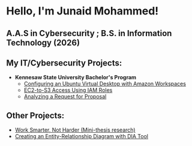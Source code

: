 <h1>Hello, I'm Junaid Mohammed! <br/> 
  <h2>A.A.S in Cybersecurity ; B.S. in Information Technology (2026)</h2>


  <h2> My IT/Cybersecurity Projects:</h2>

- <b>Kennesaw State University Bachelor's Program</b>
  - [Configuring an Ubuntu Virtual Desktop with Amazon Workspaces](https://docs.google.com/document/d/1KdF9GraLpbChQQmm9MRxBhfjaL3nnhqM1el60V_r8IA/edit?usp=sharing)
  - [EC2-to-S3 Access Using IAM Roles](https://docs.google.com/document/d/1K3ujrB6-GpwdTnFe5YP28y6vvpTPHYbS3j-KTobY9tU/edit?usp=sharing)
  - [Analyzing a Request for Proposal](https://docs.google.com/document/d/17XK8Yi5wKIIKChuwW3IiwHK2HeRglOvkatdb_JIvXN0/edit?usp=sharing)

 <h2> Other Projects:</h2>
 
 <b></b>
   - [Work Smarter, Not Harder (Mini-thesis research)](https://docs.google.com/document/d/1B7BtAjSzzTg-mT0pF0j7BBxFiBiPW2WBFtPTFh2ps_o/edit?usp=sharing)
   - [Creating an Entity-Relationship Diagram with DIA Tool](https://docs.google.com/document/d/1LpWQtvqOMIJKkc9ThPWcexAqG-xvRLbZAUDAL9hR8t4/edit?usp=sharing)

